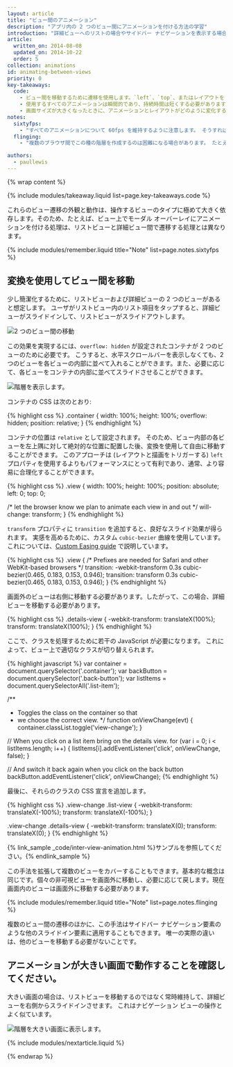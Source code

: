 ```yaml
---
layout: article
title: "ビュー間のアニメーション"
description: "アプリ内の 2 つのビュー間にアニメーションを付ける方法の学習"
introduction: "詳細ビューへのリストの場合やサイドバー ナビゲーションを表示する場合など、アプリケーション内の複数のビュー間でユーザを移動したいことがよくあります。 これらのビュー間のアニメーションは、ユーザの興味を保つのに非常に効果的であり、プロジェクトの活力を高めることになります。"
article:
  written_on: 2014-08-08
  updated_on: 2014-10-22
  order: 5
collection: animations
id: animating-between-views
priority: 0
key-takeaways:
  code:
    - ビュー間を移動するために遷移を使用します。`left`、`top`、またはレイアウトをトリガーする他のプロパティは使用しないようにします。
    - 使用するすべてのアニメーションは瞬間的であり、持続時間は短くする必要があります。
    - 画面サイズが大きくなったときに、アニメーションとレイアウトがどのように変化するかを考慮します。小さい画面でうまく動作しても、デスクトップで使用すると、妙に見える場合があります。
notes:
  sixtyfps:
    - "すべてのアニメーションについて 60fps を維持するように注意します。 そうすれば、ユーザの興味を削ぐようなぎこちないアニメーションを避けることができます。 アニメーションが始まるずっと前に、変化する予定のすべてのものに対してアニメーション要素が will-change セットを持つようにします。 ビュー遷移については、<code>will-change: transform</code>を使用するもが最も適切です。"
  flinging:
    - "複数のブラウザ間でこの種の階層を作成するのは困難になる場合があります。 たとえば、フリング スクロールを '再有効化' するには、iOS で追加の CSS プロパティ <code>-webkit-overflow-scrolling: touch</code> が必要です。ただし、標準の overflow プロパティの場合と違って、どの軸にそれを適用するのかを制御できません。 複数のデバイスにわたって必ず実装をテストしてください。"

authors:
  - paullewis
---
```

{% wrap content %}

{% include modules/takeaway.liquid list=page.key-takeaways.code %}

これらのビュー遷移の外観と動作は、操作するビューのタイプに極めて大きく依存します。そのため、たとえば、ビュー上でモーダル オーバーレイにアニメーションを付ける処理は、リストビューと詳細ビュー間で遷移する処理とは異なります。

{% include modules/remember.liquid title="Note" list=page.notes.sixtyfps %}

## 変換を使用してビュー間を移動

少し簡潔化するために、リストビューおよび詳細ビューの 2 つのビューがあると想定します。 ユーザがリストビュー内のリスト項目をタップすると、詳細ビューがスライドインして、リストビューがスライドアウトします。

<img src="imgs/gifs/view-translate.gif" alt="2 つのビュー間の移動" />

この効果を実現するには、`overflow: hidden` が設定されたコンテナが 2 つのビューのために必要です。 こうすると、水平スクロールバーを表示しなくても、2 つのビューを各ビューの内部に並べて入れることができます。また、必要に応じて、各ビューをコンテナの内部に並べてスライドさせることができます。

<img src="imgs/container-two-views.svg" alt="階層を表示します。" />

コンテナの CSS は次のとおり:

{% highlight css %}
.container {
  width: 100%;
  height: 100%;
  overflow: hidden;
  position: relative;
}
{% endhighlight %}

コンテナの位置は `relative` として設定されます。 そのため、ビュー内部の各ビューを左上隅に対して絶対的な位置に配置した後、変換を使用して自由に移動することができます。 このアプローチは (レイアウトと描画をトリガーする) `left` プロパティを使用するよりもパフォーマンスにとって有利であり、通常、より容易に合理化することができます。

{% highlight css %}
.view {
  width: 100%;
  height: 100%;
  position: absolute;
  left: 0;
  top: 0;

  /* let the browser know we plan to animate
     each view in and out */
  will-change: transform;
}
{% endhighlight %}

`transform` プロパティに `transition` を追加すると、良好なスライド効果が得られます。 実感を高めるために、カスタム `cubic-bezier` 曲線を使用しています。これについては、[Custom Easing guide](custom-easing.html) で説明しています。

{% highlight css %}
.view {
  /* Prefixes are needed for Safari and other WebKit-based browsers */
  transition: -webkit-transform 0.3s cubic-bezier(0.465, 0.183, 0.153, 0.946);
  transition: transform 0.3s cubic-bezier(0.465, 0.183, 0.153, 0.946);
}
{% endhighlight %}

画面外のビューは右側に移動する必要があります。したがって、この場合、詳細ビューを移動する必要があります。

{% highlight css %}
.details-view {
  -webkit-transform: translateX(100%);
  transform: translateX(100%);
}
{% endhighlight %}

ここで、クラスを処理するために若干の JavaScript が必要になります。 これによって、ビュー上で適切なクラスが切り替えられます。

{% highlight javascript %}
var container = document.querySelector('.container');
var backButton = document.querySelector('.back-button');
var listItems = document.querySelectorAll('.list-item');

/**
 * Toggles the class on the container so that
 * we choose the correct view.
 */
function onViewChange(evt) {
  container.classList.toggle('view-change');
}

// When you click on a list item bring on the details view.
for (var i = 0; i < listItems.length; i++) {
  listItems[i].addEventListener('click', onViewChange, false);
}

// And switch it back again when you click on the back button
backButton.addEventListener('click', onViewChange);
{% endhighlight %}

最後に、それらのクラスの CSS 宣言を追加します。

{% highlight css %}
.view-change .list-view {
  -webkit-transform: translateX(-100%);
  transform: translateX(-100%);
}

.view-change .details-view {
  -webkit-transform: translateX(0);
  transform: translateX(0);
}
{% endhighlight %}

{% link_sample _code/inter-view-animation.html %}サンプルを参照してください。{% endlink_sample %}

この手法を拡張して複数のビューをカバーすることもできます。基本的な概念は同じです。個々の非可視ビューを画面外に移動し、必要に応じて戻します。現在画面内のビューは画面外に移動する必要があります。

{% include modules/remember.liquid title="Note" list=page.notes.flinging %}

複数のビュー間の遷移のほかに、この手法はサイドバー ナビゲーション要素のような他のスライドイン要素に適用することもできます。 唯一の実際の違いは、他のビューを移動する必要がないことです。

## アニメーションが大きい画面で動作することを確認してください。

大きい画面の場合は、リストビューを移動するのではなく常時維持して、詳細ビューを右側からスライドインさせます。 これはナビゲーション ビューの操作とよく似ています。

<img src="imgs/container-two-views-ls.svg" alt="階層を大きい画面に表示します。" />

{% include modules/nextarticle.liquid %}

{% endwrap %}
